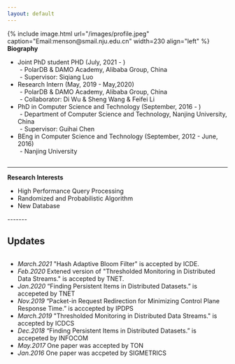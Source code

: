 ```yaml
---
layout: default
---
```


<style type="text/css">
<!--
 .tab { margin-left: 1%; }
-->
</style>

<div class="home">
{% include image.html url="/images/profile.jpeg" caption="Email:menson@smail.nju.edu.cn" width=230 align="left" %}
<!-- <Experience> -->
<div style="overflow-y: scroll;">
<strong>Biography</strong>
<ul>
<li>Joint PhD student PHD (July, 2021 - )<br>
<span class="tab">- PolarDB & DAMO Academy, Alibaba Group, China</span><br>
<span class="tab">- Supervisor: Siqiang Luo</span>
</li>
<li>Research Intern (May, 2019 - May,2020)<br>
<span class="tab">- PolarDB & DAMO Academy, Alibaba Group, China</span><br>
<span class="tab">- Collaborator: Di Wu & Sheng Wang & Feifei Li</span>
</li>
<li>PhD in Computer Science and Technology (September, 2016 - )<br>
<span class="tab">- Department of Computer Science and Technology, Nanjing University, China</span>
<br>
<span class="tab">- Supervisor: Guihai Chen</span></li>
<li>BEng in Computer Science and Technology (September, 2012 - June, 2016)<br>
<span class="tab">- Nanjing University</span></li>

</ul>
</div>

</div>

----------
<div style="overflow-y: scroll;">
<strong>Research Interests</strong><br>
<ul>
<li>High Performance Query Processing</li>
<li>Randomized and Probabilistic Algorithm</li>
<li>New Database</li>
</ul>
</div>
-------
<h2>Updates</h2>
<div class="updates" style="height:50%; overflow-y: scroll;">
<ul>
<li><i>March.2021</i> "Hash Adaptive Bloom Filter" is accepted by ICDE.</li>
<li><i>Feb.2020</i> Extened version of "Thresholded Monitoring in Distributed Data Streams." is accepted by TNET.</li>
<li><i>Jan.2020</i> “Finding Persistent Items in Distributed Datasets.” is accepeted by TNET</li>
<li><i>Nov.2019</i> “Packet-in Request Redirection for Minimizing Control Plane Response Time.” is acccepted by IPDPS</li>
<li><i>March.2019</i> "Thresholded Monitoring in Distributed Data Streams." is accepted by ICDCS</li>
<li><i>Dec.2018</i> “Finding Persistent Items in Distributed Datasets.” is accepeted by INFOCOM</li>
<li><i>May.2017</i> One paper was accepted by TON</li>
<li><i>Jan.2016</i> One paper was accpeted by SIGMETRICS</li>
</ul>
</div>